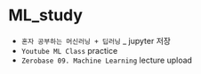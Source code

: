 # ML_study

- `혼자 공부하는 머신러닝 + 딥러닝` _ jupyter 저장
- `Youtube ML Class` practice
- `Zerobase 09. Machine Learning` lecture upload
